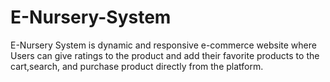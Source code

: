 # E-Nursery-System
E-Nursery System is dynamic and responsive e-commerce website where Users can give ratings to the product and add their favorite products to the cart,search, and purchase product directly from the platform.
